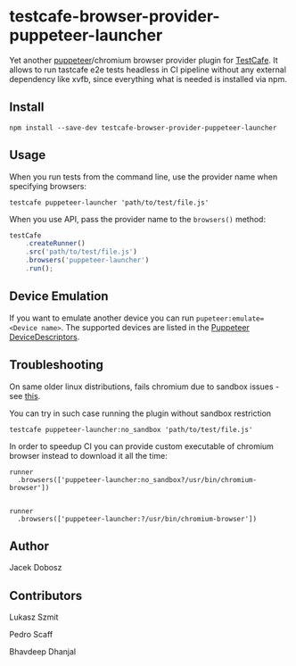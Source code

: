 # testcafe-browser-provider-puppeteer-launcher

Yet another [puppeteer](https://github.com/GoogleChrome/puppeteer)/chromium browser provider plugin for [TestCafe](http://devexpress.github.io/testcafe).
It allows to run tastcafe e2e tests headless in CI pipeline without any external dependency like xvfb, since everything what is needed is installed via npm.

## Install

```
npm install --save-dev testcafe-browser-provider-puppeteer-launcher
```

## Usage


When you run tests from the command line, use the provider name when specifying browsers:

```
testcafe puppeteer-launcher 'path/to/test/file.js'
```


When you use API, pass the provider name to the `browsers()` method:

```js
testCafe
    .createRunner()
    .src('path/to/test/file.js')
    .browsers('puppeteer-launcher')
    .run();
```

## Device Emulation

If you want to emulate another device you can run `pupeteer:emulate=<Device name>`. The supported devices are listed in the [Puppeteer DeviceDescriptors](https://github.com/puppeteer/puppeteer/blob/master/lib/DeviceDescriptors.js).

## Troubleshooting

On same older linux distributions, fails chromium due to sandbox issues - see [this](https://github.com/GoogleChrome/puppeteer/blob/master/docs/troubleshooting.md#chrome-headless-fails-due-to-sandbox-issues).

You can try in such case running the plugin without sandbox restriction

 ```
testcafe puppeteer-launcher:no_sandbox 'path/to/test/file.js'

```

In order to speedup CI you can provide custom executable of chromium browser instead to download it all the time:

```
runner
  .browsers(['puppeteer-launcher:no_sandbox?/usr/bin/chromium-browser'])


runner
  .browsers(['puppeteer-launcher:?/usr/bin/chromium-browser'])

```

## Author
Jacek Dobosz

## Contributors
Lukasz Szmit

Pedro Scaff

Bhavdeep Dhanjal
